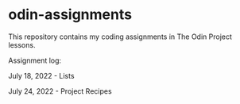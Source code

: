 # odin-assignments
This repository contains my coding assignments in The Odin Project lessons.


Assignment log:

July 18, 2022 - Lists

July 24, 2022 - Project Recipes
